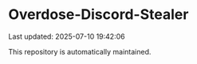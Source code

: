 # Overdose-Discord-Stealer

Last updated: 2025-07-10 19:42:06

This repository is automatically maintained.
